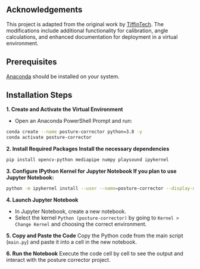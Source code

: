 ## Acknowledgements
This project is adapted from the original work by [TiffinTech](https://github.com/TiffinTech/posture-corrector). The modifications include additional functionality for calibration, angle calculations, and enhanced documentation for deployment in a virtual environment.

## Prerequisites
[Anaconda](https://www.anaconda.com/) should be installed on your system.

## Installation Steps

**1. Create and Activate the Virtual Environment** 
- Open an Anaconda PowerShell Prompt and run:
```bash
conda create --name posture-corrector python=3.8 -y
conda activate posture-corrector
```

**2. Install Required Packages Install the necessary dependencies**
```bash
pip install opencv-python mediapipe numpy playsound ipykernel
```

**3. Configure IPython Kernel for Jupyter Notebook If you plan to use Jupyter Notebook:**
```bash
python -m ipykernel install --user --name=posture-corrector --display-name "Python (posture-corrector)"
```

**4. Launch Jupyter Notebook**

- In Jupyter Notebook, create a new notebook.
- Select the kernel `Python (posture-corrector)` by going to `Kernel > Change Kernel` and choosing the correct environment.

**5. Copy and Paste the Code**
Copy the Python code from the main script (`main.py`) and paste it into a cell in the new notebook.

**6. Run the Notebook**
Execute the code cell by cell to see the output and interact with the posture corrector project.

